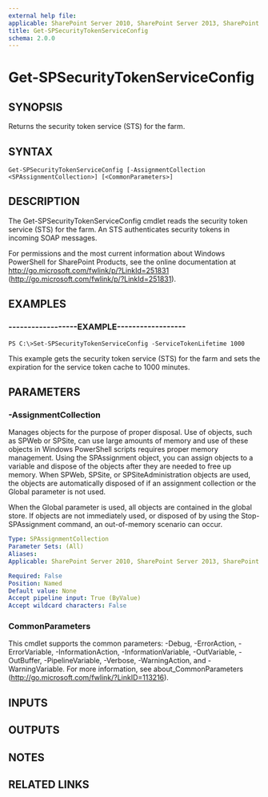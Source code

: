 ```yaml
---
external help file: 
applicable: SharePoint Server 2010, SharePoint Server 2013, SharePoint Server 2016, SharePoint Server 2019
title: Get-SPSecurityTokenServiceConfig
schema: 2.0.0
---
```


# Get-SPSecurityTokenServiceConfig

## SYNOPSIS

Returns the security token service (STS) for the farm.



## SYNTAX

```
Get-SPSecurityTokenServiceConfig [-AssignmentCollection <SPAssignmentCollection>] [<CommonParameters>]
```

## DESCRIPTION
The Get-SPSecurityTokenServiceConfig cmdlet reads the security token service (STS) for the farm.
An STS authenticates security tokens in incoming SOAP messages.

For permissions and the most current information about Windows PowerShell for SharePoint Products, see the online documentation at http://go.microsoft.com/fwlink/p/?LinkId=251831 (http://go.microsoft.com/fwlink/p/?LinkId=251831).

## EXAMPLES

### ------------------EXAMPLE------------------ 
```
PS C:\>Set-SPSecurityTokenServiceConfig -ServiceTokenLifetime 1000
```

This example gets the security token service (STS) for the farm and sets the expiration for the service token cache to 1000 minutes.

## PARAMETERS

### -AssignmentCollection
Manages objects for the purpose of proper disposal.
Use of objects, such as SPWeb or SPSite, can use large amounts of memory and use of these objects in Windows PowerShell scripts requires proper memory management.
Using the SPAssignment object, you can assign objects to a variable and dispose of the objects after they are needed to free up memory.
When SPWeb, SPSite, or SPSiteAdministration objects are used, the objects are automatically disposed of if an assignment collection or the Global parameter is not used.

When the Global parameter is used, all objects are contained in the global store.
If objects are not immediately used, or disposed of by using the Stop-SPAssignment command, an out-of-memory scenario can occur.

```yaml
Type: SPAssignmentCollection
Parameter Sets: (All)
Aliases: 
Applicable: SharePoint Server 2010, SharePoint Server 2013, SharePoint Server 2016, SharePoint Server 2019

Required: False
Position: Named
Default value: None
Accept pipeline input: True (ByValue)
Accept wildcard characters: False
```

### CommonParameters
This cmdlet supports the common parameters: -Debug, -ErrorAction, -ErrorVariable, -InformationAction, -InformationVariable, -OutVariable, -OutBuffer, -PipelineVariable, -Verbose, -WarningAction, and -WarningVariable. For more information, see about_CommonParameters (http://go.microsoft.com/fwlink/?LinkID=113216).

## INPUTS

## OUTPUTS

## NOTES

## RELATED LINKS

